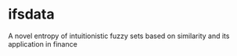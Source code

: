 # ifsdata
A novel entropy of intuitionistic fuzzy sets based on similarity and its application in finance

